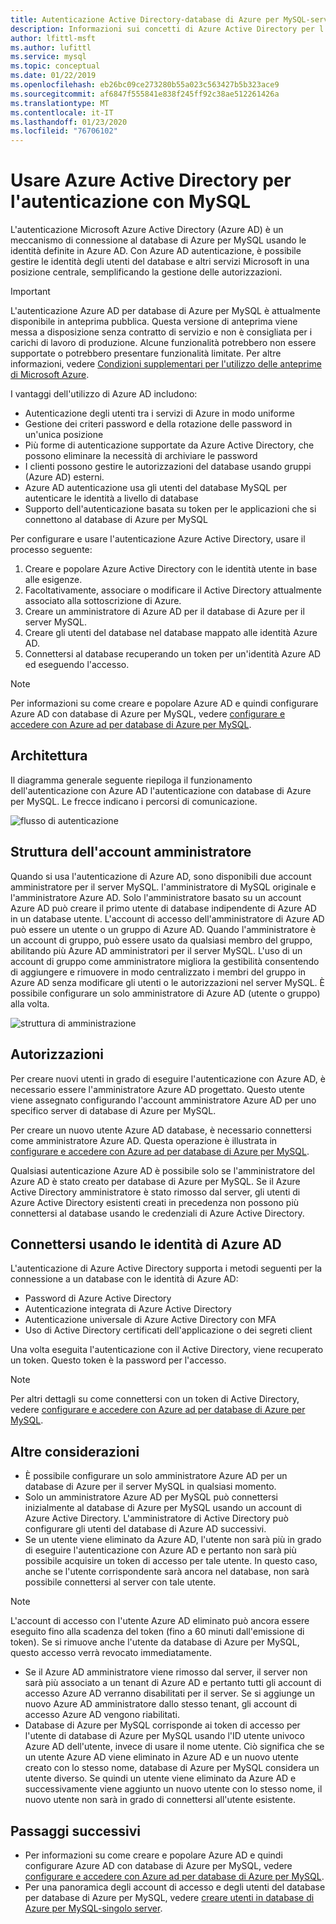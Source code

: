 ```yaml
---
title: Autenticazione Active Directory-database di Azure per MySQL-server singolo
description: Informazioni sui concetti di Azure Active Directory per l'autenticazione con database di Azure per MySQL-server singolo
author: lfittl-msft
ms.author: lufittl
ms.service: mysql
ms.topic: conceptual
ms.date: 01/22/2019
ms.openlocfilehash: eb26bc09ce273280b55a023c563427b5b323ace9
ms.sourcegitcommit: af6847f555841e838f245ff92c38ae512261426a
ms.translationtype: MT
ms.contentlocale: it-IT
ms.lasthandoff: 01/23/2020
ms.locfileid: "76706102"
---
```

# <a name="use-azure-active-directory-for-authenticating-with-mysql"></a>Usare Azure Active Directory per l'autenticazione con MySQL

L'autenticazione Microsoft Azure Active Directory (Azure AD) è un meccanismo di connessione al database di Azure per MySQL usando le identità definite in Azure AD.
Con Azure AD autenticazione, è possibile gestire le identità degli utenti del database e altri servizi Microsoft in una posizione centrale, semplificando la gestione delle autorizzazioni.

> [!IMPORTANT]
> L'autenticazione Azure AD per database di Azure per MySQL è attualmente disponibile in anteprima pubblica.
> Questa versione di anteprima viene messa a disposizione senza contratto di servizio e non è consigliata per i carichi di lavoro di produzione. Alcune funzionalità potrebbero non essere supportate o potrebbero presentare funzionalità limitate.
> Per altre informazioni, vedere [Condizioni supplementari per l'utilizzo delle anteprime di Microsoft Azure](https://azure.microsoft.com/support/legal/preview-supplemental-terms/).

I vantaggi dell'utilizzo di Azure AD includono:

- Autenticazione degli utenti tra i servizi di Azure in modo uniforme
- Gestione dei criteri password e della rotazione delle password in un'unica posizione
- Più forme di autenticazione supportate da Azure Active Directory, che possono eliminare la necessità di archiviare le password
- I clienti possono gestire le autorizzazioni del database usando gruppi (Azure AD) esterni.
- Azure AD autenticazione usa gli utenti del database MySQL per autenticare le identità a livello di database
- Supporto dell'autenticazione basata su token per le applicazioni che si connettono al database di Azure per MySQL

Per configurare e usare l'autenticazione Azure Active Directory, usare il processo seguente:

1. Creare e popolare Azure Active Directory con le identità utente in base alle esigenze.
2. Facoltativamente, associare o modificare il Active Directory attualmente associato alla sottoscrizione di Azure.
3. Creare un amministratore di Azure AD per il database di Azure per il server MySQL.
4. Creare gli utenti del database nel database mappato alle identità Azure AD.
5. Connettersi al database recuperando un token per un'identità Azure AD ed eseguendo l'accesso.

> [!NOTE]
> Per informazioni su come creare e popolare Azure AD e quindi configurare Azure AD con database di Azure per MySQL, vedere [configurare e accedere con Azure ad per database di Azure per MySQL](howto-configure-sign-in-azure-ad-authentication.md).

## <a name="architecture"></a>Architettura

Il diagramma generale seguente riepiloga il funzionamento dell'autenticazione con Azure AD l'autenticazione con database di Azure per MySQL. Le frecce indicano i percorsi di comunicazione.

![flusso di autenticazione][1]

## <a name="administrator-structure"></a>Struttura dell'account amministratore

Quando si usa l'autenticazione di Azure AD, sono disponibili due account amministratore per il server MySQL. l'amministratore di MySQL originale e l'amministratore Azure AD. Solo l'amministratore basato su un account Azure AD può creare il primo utente di database indipendente di Azure AD in un database utente. L'account di accesso dell'amministratore di Azure AD può essere un utente o un gruppo di Azure AD. Quando l'amministratore è un account di gruppo, può essere usato da qualsiasi membro del gruppo, abilitando più Azure AD amministratori per il server MySQL. L'uso di un account di gruppo come amministratore migliora la gestibilità consentendo di aggiungere e rimuovere in modo centralizzato i membri del gruppo in Azure AD senza modificare gli utenti o le autorizzazioni nel server MySQL. È possibile configurare un solo amministratore di Azure AD (utente o gruppo) alla volta.

![struttura di amministrazione][2]

## <a name="permissions"></a>Autorizzazioni

Per creare nuovi utenti in grado di eseguire l'autenticazione con Azure AD, è necessario essere l'amministratore Azure AD progettato. Questo utente viene assegnato configurando l'account amministratore Azure AD per uno specifico server di database di Azure per MySQL.

Per creare un nuovo utente Azure AD database, è necessario connettersi come amministratore Azure AD. Questa operazione è illustrata in [configurare e accedere con Azure ad per database di Azure per MySQL](howto-configure-sign-in-azure-ad-authentication.md).

Qualsiasi autenticazione Azure AD è possibile solo se l'amministratore del Azure AD è stato creato per database di Azure per MySQL. Se il Azure Active Directory amministratore è stato rimosso dal server, gli utenti di Azure Active Directory esistenti creati in precedenza non possono più connettersi al database usando le credenziali di Azure Active Directory.

## <a name="connecting-using-azure-ad-identities"></a>Connettersi usando le identità di Azure AD

L'autenticazione di Azure Active Directory supporta i metodi seguenti per la connessione a un database con le identità di Azure AD:

- Password di Azure Active Directory
- Autenticazione integrata di Azure Active Directory
- Autenticazione universale di Azure Active Directory con MFA
- Uso di Active Directory certificati dell'applicazione o dei segreti client

Una volta eseguita l'autenticazione con il Active Directory, viene recuperato un token. Questo token è la password per l'accesso.

> [!NOTE]
> Per altri dettagli su come connettersi con un token di Active Directory, vedere [configurare e accedere con Azure ad per database di Azure per MySQL](howto-configure-sign-in-azure-ad-authentication.md).

## <a name="additional-considerations"></a>Altre considerazioni

- È possibile configurare un solo amministratore Azure AD per un database di Azure per il server MySQL in qualsiasi momento.
- Solo un amministratore Azure AD per MySQL può connettersi inizialmente al database di Azure per MySQL usando un account di Azure Active Directory. L'amministratore di Active Directory può configurare gli utenti del database di Azure AD successivi.
- Se un utente viene eliminato da Azure AD, l'utente non sarà più in grado di eseguire l'autenticazione con Azure AD e pertanto non sarà più possibile acquisire un token di accesso per tale utente. In questo caso, anche se l'utente corrispondente sarà ancora nel database, non sarà possibile connettersi al server con tale utente.
> [!NOTE]
> L'account di accesso con l'utente Azure AD eliminato può ancora essere eseguito fino alla scadenza del token (fino a 60 minuti dall'emissione di token).  Se si rimuove anche l'utente da database di Azure per MySQL, questo accesso verrà revocato immediatamente.
- Se il Azure AD amministratore viene rimosso dal server, il server non sarà più associato a un tenant di Azure AD e pertanto tutti gli account di accesso Azure AD verranno disabilitati per il server. Se si aggiunge un nuovo Azure AD amministratore dallo stesso tenant, gli account di accesso Azure AD vengono riabilitati.
- Database di Azure per MySQL corrisponde ai token di accesso per l'utente di database di Azure per MySQL usando l'ID utente univoco Azure AD dell'utente, invece di usare il nome utente. Ciò significa che se un utente Azure AD viene eliminato in Azure AD e un nuovo utente creato con lo stesso nome, database di Azure per MySQL considera un utente diverso. Se quindi un utente viene eliminato da Azure AD e successivamente viene aggiunto un nuovo utente con lo stesso nome, il nuovo utente non sarà in grado di connettersi all'utente esistente.

## <a name="next-steps"></a>Passaggi successivi

- Per informazioni su come creare e popolare Azure AD e quindi configurare Azure AD con database di Azure per MySQL, vedere [configurare e accedere con Azure ad per database di Azure per MySQL](howto-configure-sign-in-azure-ad-authentication.md).
- Per una panoramica degli account di accesso e degli utenti del database per database di Azure per MySQL, vedere [creare utenti in database di Azure per MySQL-singolo server](howto-create-users.md).

<!--Image references-->

[1]: ./media/concepts-azure-ad-authentication/authentication-flow.png
[2]: ./media/concepts-azure-ad-authentication/admin-structure.png
